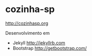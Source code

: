# cozinha-sp

http://cozinhasp.org


Desenvolvimento em 
- Jekyll http://jekyllrb.com
- Bootstrap http://getbootstrap.com/